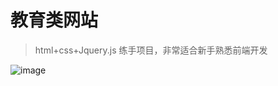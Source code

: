 # 教育类网站
> html+css+Jquery.js 练手项目，非常适合新手熟悉前端开发

![image](https://user-images.githubusercontent.com/25336448/150905240-07974e7a-258a-4623-83fa-25093f0142f9.png)
